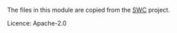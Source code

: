 The files in this module are copied from the [SWC](https://github.com/swc-project/swc) project.

Licence: Apache-2.0
